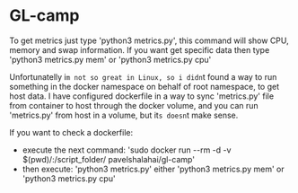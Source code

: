 # GL-camp

To get metrics just type 'python3 metrics.py', this command will show CPU, memory and swap information.
If you want get specific data then type 'python3 metrics.py mem' or 'python3 metrics.py cpu'

Unfortunatelly i`m not so great in Linux, so i didn`t found a way to run something in the docker namespace on behalf of root namespace, to get host data.
I have configured dockerfile in a way to sync 'metrics.py' file from container to host through the docker volume, and you can run 'metrics.py' from host in a volume, but it`s doesn`t make sense.

If you want to check a dockerfile:

  * execute the next command: 'sudo docker run --rm -d -v $(pwd)/:/script_folder/  pavelshalahai/gl-camp'
  * then execute: 'python3 metrics.py' either 'python3 metrics.py mem' or 'python3 metrics.py cpu'
